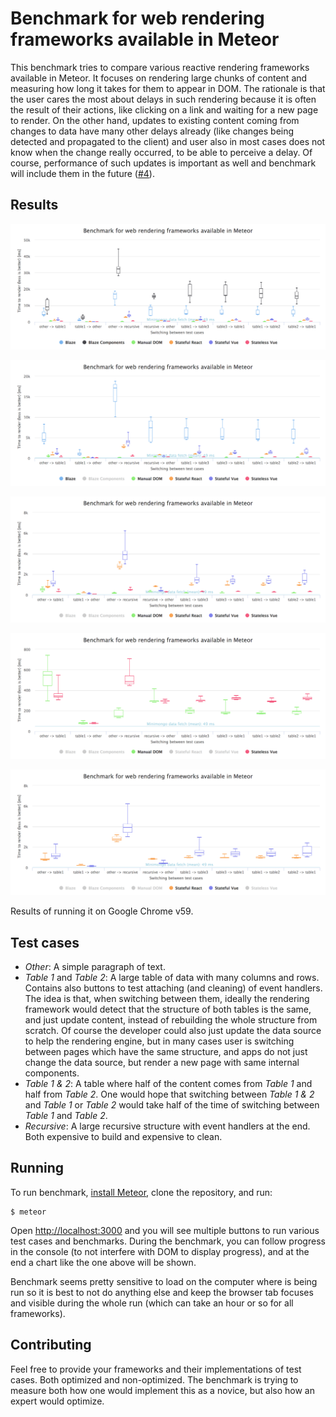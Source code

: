 Benchmark for web rendering frameworks available in Meteor
==========================================================

This benchmark tries to compare various reactive rendering frameworks available in Meteor.
It focuses on rendering large chunks of content and measuring how long it takes for them to
appear in DOM. The rationale is that the user cares the most about delays in such rendering
because it is often the result of their actions, like clicking on a link and waiting for a new
page to render. On the other hand, updates to existing content coming from changes to data
have many other delays already (like changes being detected and propagated to the client) and
user also in most cases does not know when the change really occurred, to be able to perceive
a delay. Of course, performance of such updates is important as well and benchmark will include
them in the future ([#4](https://github.com/mitar/meteor-web-rendering-framework-benchmark/issues/4)).

Results
-------

![](.results/all.png)

![](.results/without-blaze-components.png)

![](.results/without-blaze.png)

![](.results/dom-stateless-vue.png)

![](.results/stateful-react-stateful-vue.png)

Results of running it on Google Chrome v59.

<!-- Made with browser window set to 1000px width. -->

Test cases
----------

* *Other*: A simple paragraph of text.
* *Table 1* and *Table 2*: A large table of data with many columns and rows. Contains also buttons to test attaching
(and cleaning) of event handlers. The idea is that, when switching between them, ideally the rendering framework would
detect that the structure of both tables is the same, and just update content, instead of rebuilding the whole structure
from scratch. Of course the developer could also just update the data source to help the rendering engine, but in many
cases user is switching between pages which have the same structure, and apps do not just change the data source, but
render a new page with same internal components.
* *Table 1 & 2*: A table where half of the content comes from *Table 1* and half from *Table 2*. One would hope that
switching between *Table 1 & 2* and *Table 1* or *Table 2* would take half of the time of switching between
*Table 1* and *Table 2*.
* *Recursive*: A large recursive structure with event handlers at the end. Both expensive to build and expensive to
clean.

Running
-------

To run benchmark, [install Meteor](https://www.meteor.com/install), clone the repository, and run:

```
$ meteor
```

Open [http://localhost:3000](http://localhost:3000) and you will see multiple buttons to run various test cases
and benchmarks. During the benchmark, you can follow progress in the console (to not interfere with DOM to
display progress), and at the end a chart like the one above will be shown.

Benchmark seems pretty sensitive to load on the computer where is being run so it is best to not do anything
else and keep the browser tab focuses and visible during the whole run (which can take an hour or so for all
frameworks).

Contributing
------------

Feel free to provide your frameworks and their implementations of test cases. Both optimized and non-optimized.
The benchmark is trying to measure both how one would implement this as a novice, but also how an
expert would optimize.